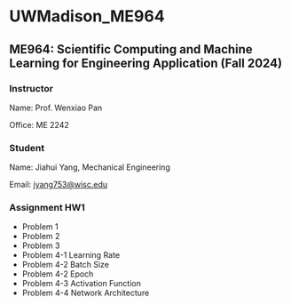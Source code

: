 # UWMadison_ME964

## ME964: Scientific Computing and Machine Learning for Engineering Application (Fall 2024)

### Instructor

Name: Prof. Wenxiao Pan

Office: ME 2242

### Student

Name: Jiahui Yang, Mechanical Engineering

Email: jyang753@wisc.edu

### Assignment HW1
- Problem 1
- Problem 2
- Problem 3
- Problem 4-1 Learning Rate
- Problem 4-2 Batch Size
- Problem 4-2 Epoch
- Problem 4-3 Activation Function
- Problem 4-4 Network Architecture




